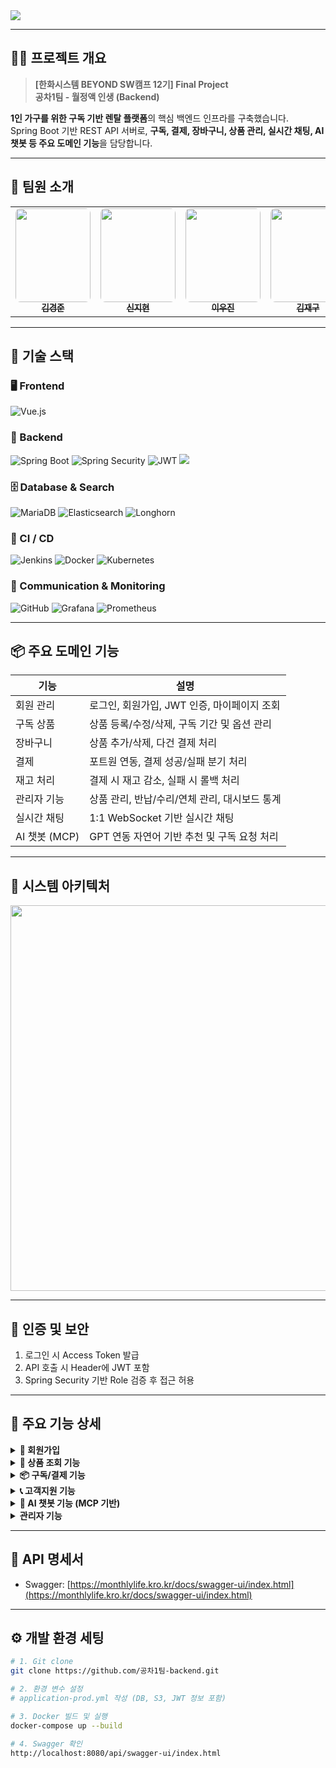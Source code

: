 <img src="https://capsule-render.vercel.app/api?type=waving&height=250&color=gradient&text=%EC%9B%94%EC%A0%95%EC%95%A1%20%EC%9D%B8%EC%83%9D&fontSize=60&fontAlignY=30&animation=fadeIn&desc=Back-End%20System%20for%20%EB%A0%8C%ED%83%88%20%EA%B5%AC%EB%8F%85%20%EC%84%9C%EB%B9%84%EC%8A%A4&descSize=30" />


---

## 🧑‍💻 프로젝트 개요

> **[한화시스템 BEYOND SW캠프 12기] Final Project**  
> **공차1팀 - 월정액 인생 (Backend)**

**1인 가구를 위한 구독 기반 렌탈 플랫폼**의 핵심 백엔드 인프라를 구축했습니다.  
Spring Boot 기반 REST API 서버로, **구독, 결제, 장바구니, 상품 관리, 실시간 채팅, AI 챗봇 등 주요 도메인 기능**을 담당합니다.

---

## 👥 팀원 소개

<table align="center">
  <tr>
    <td align="center">
      <a href="https://github.com/celarim">
        <img src="https://mblogthumb-phinf.pstatic.net/MjAxNzA0MTNfMTQ2/MDAxNDkyMDg4OTU0NzU2.X-Ise8QGLx6BeA7f6y1lStSFaxdMRMNieJK_sB2sdokg.ll6BBI3GcX8hmiVP10LOy9b2rAZ2hHKnZFncXmzexsgg.JPEG.swhyun98/downloadfile.jpg?type=w420" width="120" height="150" style="object-fit: cover; border-radius: 8px;" />
        <br /><sub><b>김경준</b></sub>
      </a>
    </td>
    <td align="center">
      <a href="https://github.com/Shin-JiHyun">
        <img src="https://i.namu.wiki/i/8wUNYOFiU0KQem2XbLBTkTmgGg4knQ1_xAxhTh2Yl6E0OUbwJKCNXuO32wS48LTPfXT1U3hzEmclYUhu0kOg3GBu7VFfhN-larrInwpPz2Bc6OIplUQSvQy2sMz4gMUmPxcxCsZZ_XFaOLpXsp363Q.webp" width="120" height="150" style="object-fit: cover; border-radius: 8px;" />
        <br /><sub><b>신지현</b></sub>
      </a>
    </td>
    <td align="center">
      <a href="https://github.com/leewoojin12">
        <img src="https://i.namu.wiki/i/OOrcrlumPF7y0fWMNwJGrUw29c5kJ9qtpPbLsKlKOV2OVBH3Y3j3hg9FWPNy3kCvTUMgHD68wTF2k3OscKuTtw.webp" width="120" height="150" style="object-fit: cover; border-radius: 8px;" />
        <br /><sub><b>이우진</b></sub>
      </a>
    </td>
    <td align="center">
      <a href="https://github.com/wkdlrn">
        <img src="https://i.namu.wiki/i/GlPkp9Dy4UIg4_LiRXKtZ2g5V-NsjY3LZi8k6WT6N3lQIHIKz8EaNESQLfZfV7lDi4E7k-VloLwSHDr21bQxVg.webp" width="120" height="150" style="object-fit: cover; border-radius: 8px;" />
        <br /><sub><b>김재구</b></sub>
      </a>
    </td>
  </tr>
</table>

---

## 🧰 기술 스택

### 🖥 Frontend
![Vue.js](https://img.shields.io/badge/vue.js-%2335495e.svg?style=for-the-badge&logo=vuedotjs&logoColor=%234FC08D)

### 🔧 Backend
![Spring Boot](https://img.shields.io/badge/Spring%20Boot-6DB33F?style=for-the-badge&logo=Spring-Boot&logoColor=white)
![Spring Security](https://img.shields.io/badge/Spring_Security-6DB33F?style=for-the-badge&logo=Spring-Security&logoColor=white)
![JWT](https://img.shields.io/badge/JWT-%232F7D32.svg?style=for-the-badge&logo=json-web-tokens&logoColor=white)
<img src="https://img.shields.io/badge/Spring Batch-6DB33F?style=for-the-badge&logo=Spring&logoColor=white" />

### 🗄 Database & Search
![MariaDB](https://img.shields.io/badge/MariaDB-003545?style=for-the-badge&logo=mariadb&logoColor=white)
![Elasticsearch](https://img.shields.io/badge/elasticsearch-%230377CC.svg?style=for-the-badge&logo=elasticsearch&logoColor=white)
![Longhorn](https://img.shields.io/badge/Longhorn-FF6600?style=for-the-badge&logo=rancher&logoColor=white)

### 🚀 CI / CD
![Jenkins](https://img.shields.io/badge/Jenkins-D24939?style=for-the-badge&logo=jenkins&logoColor=white)
![Docker](https://img.shields.io/badge/docker-2496ED?style=for-the-badge&logo=docker&logoColor=white)
![Kubernetes](https://img.shields.io/badge/kubernetes-%23326ce5.svg?style=for-the-badge&logo=kubernetes&logoColor=white)

### 📡 Communication & Monitoring
![GitHub](https://img.shields.io/badge/github-%23121011.svg?style=for-the-badge&logo=github&logoColor=white)
![Grafana](https://img.shields.io/badge/Grafana-F46800?style=for-the-badge&logo=grafana&logoColor=white)
![Prometheus](https://img.shields.io/badge/Prometheus-E6522C?style=for-the-badge&logo=prometheus&logoColor=white)

---

## 📦 주요 도메인 기능

| 기능         | 설명 |
|--------------|------|
| 회원 관리     | 로그인, 회원가입, JWT 인증, 마이페이지 조회 |
| 구독 상품     | 상품 등록/수정/삭제, 구독 기간 및 옵션 관리 |
| 장바구니      | 상품 추가/삭제, 다건 결제 처리 |
| 결제         | 포트원 연동, 결제 성공/실패 분기 처리 |
| 재고 처리     | 결제 시 재고 감소, 실패 시 롤백 처리 |
| 관리자 기능   | 상품 관리, 반납/수리/연체 관리, 대시보드 통계 |
| 실시간 채팅   | 1:1 WebSocket 기반 실시간 채팅 |
| AI 챗봇 (MCP) | GPT 연동 자연어 기반 추천 및 구독 요청 처리 |

---

## 🧩 시스템 아키텍처
<img src="https://github.com/user-attachments/assets/772e1bce-3339-4ea9-805b-a6b122d66347" width="617" />

<br>

---

## 🔐 인증 및 보안

1. 로그인 시 Access Token 발급
2. API 호출 시 Header에 JWT 포함
3. Spring Security 기반 Role 검증 후 접근 허용

---

## 🧠 주요 기능 상세
<details>
  <summary><strong>👤 회원가입</strong></summary>
  <ul>
    <li><strong>회원 가입</strong>: 유저가 정보를 입력해 가입
      <br><img src="![image](https://github.com/user-attachments/assets/d620d088-e259-4534-b806-4f80ceaf3676)

" width="400" />
    </li>
    <li><strong>로그인</strong>: 이메일과 비밀번호로 JWT 발급
      <br><img src="./gif/USER002.gif" width="400" />
    </li>
  </ul>
</details>


<details>
  <summary><strong>🛒 상품 조회 기능</strong></summary>
  <ul>
    <li><strong>상품 목록 조회</strong>: 전체 상품 최신순 조회
      <br><img src="./gif/SALE001.gif" width="400" />
    </li>
    <li><strong>상품 검색</strong>: 조건(이름, 가격 등)에 따른 상품 검색
      <br><img src="./gif/SALE004.gif" width="400" />
    </li>
    <li><strong>상품 상세 조회</strong>: 상품 사양 및 렌탈 조건 확인
      <br><img src="./gif/SALE005.gif" width="400" />
    </li>
  </ul>
</details>

<details>
  <summary><strong>📦 구독/결제 기능</strong></summary>
  <ul>
    <li><strong>상품 구독</strong>: 상품 및 기간 선택 후 결제
      <br><img src="./gif/SUBSCRIBE001.gif" width="400" />
    </li>
    <li><strong>장바구니 추가</strong>: 상품을 장바구니에 담기
      <br><img src="./gif/SUBSCRIBE002.gif" width="400" />
    </li>
    <li><strong>구독 정보 확인</strong>: 현재 구독 내역 확인
      <br><img src="./gif/SUBSCRIBE008.gif" width="400" />
    </li>
  </ul>
</details>

<details>
  <summary><strong>📞 고객지원 기능</strong></summary>
  <ul>
    <li><strong>1:1 채팅 상담</strong>: 유저가 메시지를 보내면 관리자에게 실시간 전달
      <br><img src="./gif/SUPPORT001.gif" width="400" />
    </li>
    <li><strong>수리신청/분실신고</strong>: 사유 입력 후 요청 등록
      <br><img src="./gif/SUPPORT003.gif" width="400" />
    </li>
  </ul>
</details>

<details>
  <summary><strong>🤖 AI 챗봇 기능 (MCP 기반)</strong></summary>
  <ul>
    <li><strong>GPT 챗봇 기반 구독 추천</strong>: 사용자 자연어 분석 → 조건 파악 → 상품 추천/자동 구독
      <br><img src="./gif/AI001.gif" width="400" />
    </li>
    <li><strong>사용자 조건 수집</strong>: 챗봇이 렌탈 기간, 제품 종류 등 누락된 정보를 순차 질문
      <br><img src="./gif/AI002.gif" width="400" />
    </li>
    <li><strong>AI 챗봇과 결제 연동</strong>: 추천 상품을 바로 구독 연결
      <br><img src="./gif/AI003.gif" width="400" />
    </li>
  </ul>
</details>

<details>
  <summary><strong> 관리자 기능</strong></summary>
  <ul>
    <li><strong> 판매 상품 등록 </strong>
      
    </li>
    <li><strong> 판매 상품 수정 및 삭제</strong>
    
    </li>
    
  </ul>
</details>


---

## 📑 API 명세서

- Swagger: [https://monthlylife.kro.kr/docs/swagger-ui/index.html](https://monthlylife.kro.kr/docs/swagger-ui/index.html)

---

## ⚙ 개발 환경 세팅

```bash
# 1. Git clone
git clone https://github.com/공차1팀-backend.git

# 2. 환경 변수 설정
# application-prod.yml 작성 (DB, S3, JWT 정보 포함)

# 3. Docker 빌드 및 실행
docker-compose up --build

# 4. Swagger 확인
http://localhost:8080/api/swagger-ui/index.html
